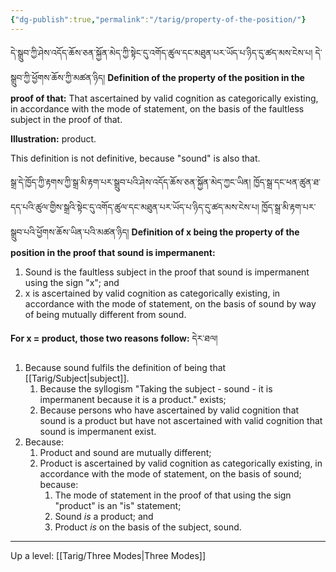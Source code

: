 ```yaml
---
{"dg-publish":true,"permalink":"/tarig/property-of-the-position/"}
---
```


དེ་སྒྲུབ་ཀྱི་ཤེས་འདོད་ཆོས་ཅན་སྐྱོན་མེད་ཀྱི་སྟེང་དུ་འགོད་ཚུལ་དང་མཐུན་པར་ཡོད་པ་ཉིད་དུ་ཚད་མས་ངེས་པ། དེ་སྒྲུབ་ཀྱི་ཕྱོགས་ཆོས་ཀྱི་མཚན་ཉིད།
**Definition of the property of the position in the proof of that:**
That ascertained by valid cognition as categorically existing, in accordance with the mode of statement, on the basis of the faultless subject in the proof of that.

**Illustration:** product.

This definition is not definitive, because "sound" is also that.

སྒྲ་དེ་ཁྱོད་ཀྱི་རྟགས་ཀྱི་སྒྲ་མི་རྟག་པར་སྒྲུབ་པའི་ཤེས་འདོད་ཆོས་ཅན་སྐྱོན་མེད་ཀྱང་ཡིན། ཁྱོད་སྒྲ་དང་ཕན་ཚུན་ཐ་དད་པའི་ཚུལ་གྱིས་སྒྲའི་སྟེང་དུ་འགོད་ཚུལ་དང་མཐུན་པར་ཡོད་པ་ཉིད་དུ་ཚད་མས་ངེས་པ། ཁྱོད་སྒྲ་མི་རྟག་པར་སྒྲུབ་པའི་ཕྱོགས་ཆོས་ཡིན་པའི་མཚན་ཉིད།
**Definition of x being the property of the position in the proof that sound is impermanent:**
1. Sound is the faultless subject in the proof that sound is impermanent using the sign "x"; and
2. x is ascertained by valid cognition as categorically existing, in accordance with the mode of statement, on the basis of sound by way of being mutually different from sound.

**For x = product, those two reasons follow:** དེར་ཐལ།
1. Because sound fulfils the definition of being that [[Tarig/Subject\|subject]].
	1. Because the syllogism "Taking the subject - sound - it is impermanent because it is a product." exists;
	2. Because persons who have ascertained by valid cognition that sound is a product but have not ascertained with valid cognition that sound is impermanent exist.
2. Because:
	1. Product and sound are mutually different;
	2. Product is ascertained by valid cognition as categorically existing, in accordance with the mode of statement, on the basis of sound; because:
		1. The mode of statement in the proof of that using the sign "product" is an "is" statement;
		2. Sound *is* a product; and
		3. Product *is* on the basis of the subject, sound.

---
Up a level: [[Tarig/Three Modes\|Three Modes]]